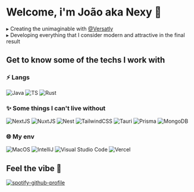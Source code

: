# Welcome, i'm João aka Nexy 🌱

▸ Creating the unimaginable with <a href="https://github.com/Versatly">@Versatly</a>
<br/>
▸ Developing everything that I consider modern and attractive in the final result

## Get to know some of the techs I work with
### ⚡ Langs
![Java](https://img.shields.io/badge/Java-ED8B00?style=for-the-badge&logo=openjdk&logoColor=white)
![TS](https://img.shields.io/badge/TypeScript-007ACC?style=for-the-badge&logo=typescript&logoColor=white)
![Rust](https://img.shields.io/badge/Rust-000000?style=for-the-badge&logo=rust&logoColor=white)

### ✨ Some things I can't live without
![NextJS](https://img.shields.io/badge/Next.js-000?logo=nextdotjs&logoColor=fff&style=for-the-badge)
![NuxtJS](https://img.shields.io/badge/nuxt.js-00DC82?style=for-the-badge&logo=nuxt.js&logoColor=white)
![Nest](https://img.shields.io/badge/nestjs-E0234E?style=for-the-badge&logo=nestjs&logoColor=white)
![TailwindCSS](https://img.shields.io/badge/tailwindcss-%2338B2AC.svg?style=for-the-badge&logo=tailwind-css&logoColor=white)
![Tauri](https://img.shields.io/badge/tauri-%2324C8DB.svg?style=for-the-badge&logo=tauri&logoColor=%23FFFFFF)
![Prisma](https://img.shields.io/badge/Prisma-3982CE?style=for-the-badge&logo=Prisma&logoColor=white)
![MongoDB](https://img.shields.io/badge/MongoDB-%234ea94b.svg?style=for-the-badge&logo=mongodb&logoColor=white)

### 🌐 My env
![MacOS](https://img.shields.io/badge/mac%20os-000000?style=for-the-badge&logo=apple&logoColor=white)
![IntelliJ](https://img.shields.io/badge/Intellij%20Idea-000?logo=intellij-idea&style=for-the-badge)
![Visual Studio Code](https://img.shields.io/badge/Visual%20Studio%20Code-0078d7.svg?style=for-the-badge&logo=visual-studio-code&logoColor=white)
![Vercel](https://img.shields.io/badge/vercel-%23000000.svg?style=for-the-badge&logo=vercel&logoColor=white)

## Feel the vibe 🤘
[![spotify-github-profile](https://spotify-github-profile.kittinanx.com/api/view?uid=31llw6qrvzurolk4xh5lyudfwkze&cover_image=true&theme=natemoo-re&show_offline=false&background_color=121212&interchange=false&bar_color=53b14f&bar_color_cover=false)](https://github.com/kittinan/spotify-github-profile)
